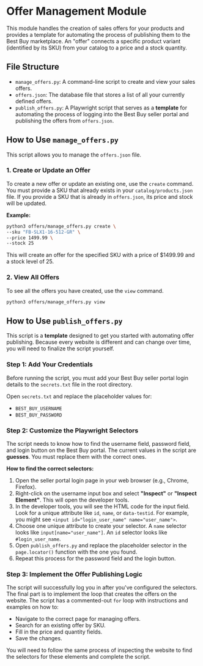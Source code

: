 # Offer Management Module

This module handles the creation of sales offers for your products and provides a template for automating the process of publishing them to the Best Buy marketplace. An "offer" connects a specific product variant (identified by its SKU) from your catalog to a price and a stock quantity.

## File Structure

*   `manage_offers.py`: A command-line script to create and view your sales offers.
*   `offers.json`: The database file that stores a list of all your currently defined offers.
*   `publish_offers.py`: A Playwright script that serves as a **template** for automating the process of logging into the Best Buy seller portal and publishing the offers from `offers.json`.

## How to Use `manage_offers.py`

This script allows you to manage the `offers.json` file.

### 1. Create or Update an Offer

To create a new offer or update an existing one, use the `create` command. You must provide a SKU that already exists in your `catalog/products.json` file. If you provide a SKU that is already in `offers.json`, its price and stock will be updated.

**Example:**
```bash
python3 offers/manage_offers.py create \
--sku "FB-SLX1-16-512-GR" \
--price 1499.99 \
--stock 25
```
This will create an offer for the specified SKU with a price of $1499.99 and a stock level of 25.

### 2. View All Offers

To see all the offers you have created, use the `view` command.

```bash
python3 offers/manage_offers.py view
```

## How to Use `publish_offers.py`

This script is a **template** designed to get you started with automating offer publishing. Because every website is different and can change over time, you will need to finalize the script yourself.

### Step 1: Add Your Credentials

Before running the script, you must add your Best Buy seller portal login details to the `secrets.txt` file in the root directory.

Open `secrets.txt` and replace the placeholder values for:
*   `BEST_BUY_USERNAME`
*   `BEST_BUY_PASSWORD`

### Step 2: Customize the Playwright Selectors

The script needs to know how to find the username field, password field, and login button on the Best Buy portal. The current values in the script are **guesses**. You must replace them with the correct ones.

**How to find the correct selectors:**
1.  Open the seller portal login page in your web browser (e.g., Chrome, Firefox).
2.  Right-click on the username input box and select **"Inspect"** or **"Inspect Element"**. This will open the developer tools.
3.  In the developer tools, you will see the HTML code for the input field. Look for a unique attribute like `id`, `name`, or `data-testid`. For example, you might see `<input id="login_user_name" name="user_name">`.
4.  Choose one unique attribute to create your selector. A `name` selector looks like `input[name="user_name"]`. An `id` selector looks like `#login_user_name`.
5.  Open `publish_offers.py` and replace the placeholder selector in the `page.locator()` function with the one you found.
6.  Repeat this process for the password field and the login button.

### Step 3: Implement the Offer Publishing Logic

The script will successfully log you in after you've configured the selectors. The final part is to implement the loop that creates the offers on the website. The script has a commented-out `for` loop with instructions and examples on how to:
*   Navigate to the correct page for managing offers.
*   Search for an existing offer by SKU.
*   Fill in the price and quantity fields.
*   Save the changes.

You will need to follow the same process of inspecting the website to find the selectors for these elements and complete the script.
